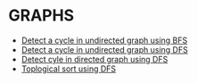 # GRAPHS
- [Detect a cycle in undirected graph using BFS](https://github.com/imkhushboo/DSA/blob/master/GRAPHS/detect_cycle_bfs.cpp)
- [Detect a cycle in undirected graph using DFS](https://github.com/imkhushboo/DSA/blob/master/GRAPHS/detect_cycle_dfs.cpp)
- [Detect cyle in directed graph using DFS](https://github.com/imkhushboo/DSA/blob/master/GRAPHS/detect_cycle_directed_graph_dfs.cpp)
- [Toplogical sort  using DFS](https://github.com/imkhushboo/DSA/blob/master/GRAPHS/topological_sort_dfs.cpp)
